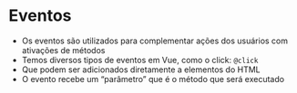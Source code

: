 # Eventos

- Os eventos são utilizados para complementar ações dos usuários com ativações de métodos
- Temos diversos tipos de eventos em Vue, como o click: `@click`
- Que podem ser adicionados diretamente a elementos do HTML
- O evento recebe um “parâmetro” que é o método que será executado